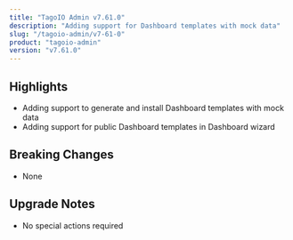 ```yaml
---
title: "TagoIO Admin v7.61.0"
description: "Adding support for Dashboard templates with mock data"
slug: "/tagoio-admin/v7-61-0"
product: "tagoio-admin"
version: "v7.61.0"
---
```


## Highlights

- Adding support to generate and install Dashboard templates with mock data
- Adding support for public Dashboard templates in Dashboard wizard

## Breaking Changes

- None

## Upgrade Notes

- No special actions required
